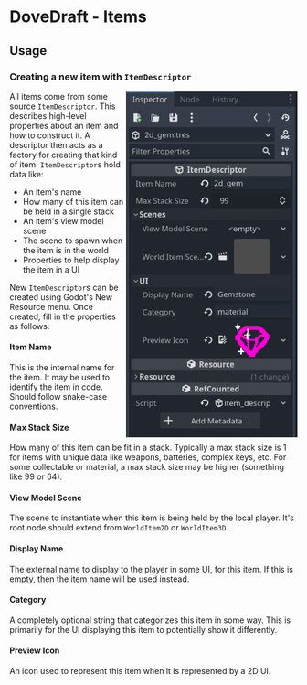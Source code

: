 # DoveDraft - Items

## Usage

### Creating a new item with `ItemDescriptor`

<img align="right" src="Docs/example_item_desc.png" width=300px>

All items come from some source `ItemDescriptor`. This describes high-level properties about an item and how to construct it. A descriptor then acts as a factory for creating that kind of item. `ItemDescriptor`s hold data like:

- An item's name
- How many of this item can be held in a single stack
- An item's view model scene
- The scene to spawn when the item is in the world
- Properties to help display the item in a UI

New `ItemDescriptor`s can be created using Godot's New Resource menu. Once created, fill in the properties as follows:

#### Item Name

This is the internal name for the item. It may be used to identify the item in code. Should follow snake-case conventions.

#### Max Stack Size

How many of this item can be fit in a stack. Typically a max stack size is 1 for items with unique data like weapons, batteries, complex keys, etc. For some collectable or material, a max stack size may be higher (something like 99 or 64).

#### View Model Scene

The scene to instantiate when this item is being held by the local player. It's root node should extend from `WorldItem2D` or `WorldItem3D`.

#### Display Name

The external name to display to the player in some UI, for this item. If this is empty, then the item name will be used instead.

#### Category

A completely optional string that categorizes this item in some way. This is primarily for the UI displaying this item to potentially show it differently.

#### Preview Icon

An icon used to represent this item when it is represented by a 2D UI.

